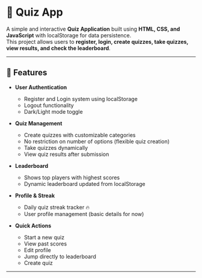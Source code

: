 # 🎉 Quiz App  

A simple and interactive **Quiz Application** built using **HTML, CSS, and JavaScript** with localStorage for data persistence.  
This project allows users to **register, login, create quizzes, take quizzes, view results, and check the leaderboard**.  

---

## 🚀 Features  

- **User Authentication**
  - Register and Login system using localStorage  
  - Logout functionality  
  - Dark/Light mode toggle  

- **Quiz Management**
  - Create quizzes with customizable categories  
  - No restriction on number of options (flexible quiz creation)  
  - Take quizzes dynamically  
  - View quiz results after submission  

- **Leaderboard**
  - Shows top players with highest scores  
  - Dynamic leaderboard updated from localStorage  

- **Profile & Streak**
  - Daily quiz streak tracker 🔥  
  - User profile management (basic details for now)  

- **Quick Actions**
  - Start a new quiz  
  - View past scores  
  - Edit profile  
  - Jump directly to leaderboard  
  - Create quiz  

---
